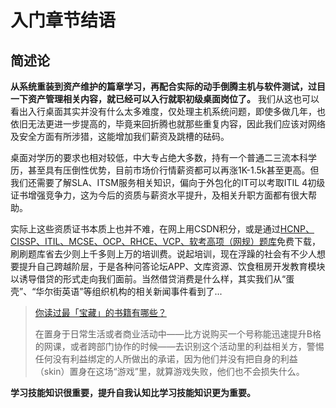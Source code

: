 # 入门章节结语

## 简述论

**从系统重装到资产维护的篇章学习，再配合实际的动手倒腾主机与软件测试，过目一下资产管理相关内容，就已经可以入行就职初级桌面岗位了。** 我们从这也可以看出入行桌面其实并没有什么太多难度，仅处理主机系统问题，即使多做几年，也依旧无法更进一步提高的，毕竟来回折腾也就那些重复内容，因此我们应该对网络及安全方面有所涉猎，这能增加我们薪资及跳槽的砝码。

桌面对学历的要求也相对较低，中大专占绝大多数，持有一个普通二三流本科学历，甚至具有压倒性优势，目前市场价行情薪资都可以再涨1K-1.5k甚至更高。但我们还需要了解SLA、ITSM服务相关知识，偏向于外包化的IT可以考取ITIL 4初级证书增强竞争力，这为今后的资质与薪资水平提升，及相关升职方面都有很大帮助。

实际上这些资质证书本质上也并不难，在网上用CSDN积分，或是通过[HCNP、CISSP、ITIL、MCSE、OCP、RHCE、VCP、软考高项（网规）题库](https://wwa.lanzous.com/i9Svnjicknc)免费下载，刷刷题库省去少则上千多则上万的培训费。说起培训，现在浮躁的社会有不少人想要提升自己跨越阶层，于是各种问答论坛APP、文库资源、饮食租房开发教育模块以诱导借贷的形式走向我们面前。当然借贷消费是什么样，其实我们从“蛋壳”、“华尔街英语”等组织机构的相关新闻事件看到了...

> [你读过最「宝藏」的书籍有哪些？](https://www.zhihu.com/question/361400163/answer/948607156)
>
> 在置身于日常生活或者商业活动中——比方说购买一个号称能迅速提升B格的网课，或者跨部门协作的时候——去识别这个活动里的利益相关方，警惕任何没有利益绑定的人所做出的承诺，因为他们并没有把自身的利益（skin）置身在这场“游戏”里，就算游戏失败，他们也不会损失什么。

**学习技能知识很重要，提升自我认知比学习技能知识更为重要。**

